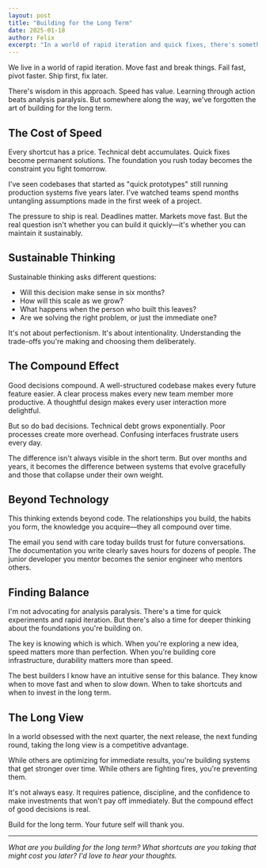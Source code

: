 ```yaml
---
layout: post
title: "Building for the Long Term"
date: 2025-01-18
author: Felix
excerpt: "In a world of rapid iteration and quick fixes, there's something to be said for building things that last. Some thoughts on sustainable thinking in technology and life."
---
```


We live in a world of rapid iteration. Move fast and break things. Fail fast, pivot faster. Ship first, fix later.

There's wisdom in this approach. Speed has value. Learning through action beats analysis paralysis. But somewhere along the way, we've forgotten the art of building for the long term.

## The Cost of Speed

Every shortcut has a price. Technical debt accumulates. Quick fixes become permanent solutions. The foundation you rush today becomes the constraint you fight tomorrow.

I've seen codebases that started as "quick prototypes" still running production systems five years later. I've watched teams spend months untangling assumptions made in the first week of a project.

The pressure to ship is real. Deadlines matter. Markets move fast. But the real question isn't whether you can build it quickly—it's whether you can maintain it sustainably.

## Sustainable Thinking

Sustainable thinking asks different questions:

- Will this decision make sense in six months?
- How will this scale as we grow?
- What happens when the person who built this leaves?
- Are we solving the right problem, or just the immediate one?

It's not about perfectionism. It's about intentionality. Understanding the trade-offs you're making and choosing them deliberately.

## The Compound Effect

Good decisions compound. A well-structured codebase makes every future feature easier. A clear process makes every new team member more productive. A thoughtful design makes every user interaction more delightful.

But so do bad decisions. Technical debt grows exponentially. Poor processes create more overhead. Confusing interfaces frustrate users every day.

The difference isn't always visible in the short term. But over months and years, it becomes the difference between systems that evolve gracefully and those that collapse under their own weight.

## Beyond Technology

This thinking extends beyond code. The relationships you build, the habits you form, the knowledge you acquire—they all compound over time.

The email you send with care today builds trust for future conversations. The documentation you write clearly saves hours for dozens of people. The junior developer you mentor becomes the senior engineer who mentors others.

## Finding Balance

I'm not advocating for analysis paralysis. There's a time for quick experiments and rapid iteration. But there's also a time for deeper thinking about the foundations you're building on.

The key is knowing which is which. When you're exploring a new idea, speed matters more than perfection. When you're building core infrastructure, durability matters more than speed.

The best builders I know have an intuitive sense for this balance. They know when to move fast and when to slow down. When to take shortcuts and when to invest in the long term.

## The Long View

In a world obsessed with the next quarter, the next release, the next funding round, taking the long view is a competitive advantage.

While others are optimizing for immediate results, you're building systems that get stronger over time. While others are fighting fires, you're preventing them.

It's not always easy. It requires patience, discipline, and the confidence to make investments that won't pay off immediately. But the compound effect of good decisions is real.

Build for the long term. Your future self will thank you.

---

*What are you building for the long term? What shortcuts are you taking that might cost you later? I'd love to hear your thoughts.*
